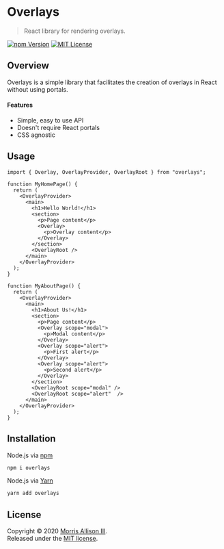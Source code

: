 # Overlays

> React library for rendering overlays.

[![npm Version][badge-npm]][npm]
[![MIT License][badge-license]][license]

[badge-license]: https://img.shields.io/badge/license-MIT-blue.svg?style=flat-square
[badge-npm]: https://img.shields.io/npm/v/overlays.svg?style=flat-square
[license]: https://github.com/morrisallison/overlays/raw/main/LICENSE
[npm]: https://www.npmjs.com/package/overlays

## Overview

Overlays is a simple library that facilitates the creation of overlays in React without using portals.

#### Features

* Simple, easy to use API
* Doesn't require React portals
* CSS agnostic

## Usage

```tsx
import { Overlay, OverlayProvider, OverlayRoot } from "overlays";

function MyHomePage() {
  return (
    <OverlayProvider>
      <main>
        <h1>Hello World!</h1>
        <section>
          <p>Page content</p>
          <Overlay>
            <p>Overlay content</p>
          </Overlay>
        </section>
        <OverlayRoot />
      </main>
    </OverlayProvider>
  );
}

function MyAboutPage() {
  return (
    <OverlayProvider>
      <main>
        <h1>About Us!</h1>
        <section>
          <p>Page content</p>
          <Overlay scope="modal">
            <p>Modal content</p>
          </Overlay>
          <Overlay scope="alert">
            <p>First alert</p>
          </Overlay>
          <Overlay scope="alert">
            <p>Second alert</p>
          </Overlay>
        </section>
        <OverlayRoot scope="modal" />
        <OverlayRoot scope="alert"  />
      </main>
    </OverlayProvider>
  );
}
```

## Installation

Node.js via [npm](https://www.npmjs.com/)

```bash
npm i overlays
```

Node.js via [Yarn](https://yarnpkg.com/)

```bash
yarn add overlays
```

## License

Copyright &copy; 2020 [Morris Allison III](http://morris.xyz).
<br>Released under the [MIT license][license].
